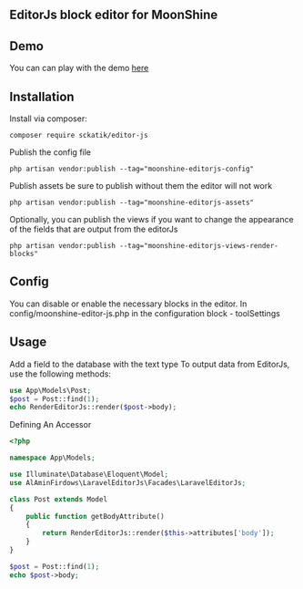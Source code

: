 ## EditorJs block editor for MoonShine

## Demo

You can can play with the demo [here](https://github.com/alaminfirdows/laravel-editorjs-demo)

## Installation

Install via composer:

```
composer require sckatik/editor-js
```

Publish the config file

```
php artisan vendor:publish --tag="moonshine-editorjs-config"
```

Publish assets be sure to publish without them the editor will not work

```
php artisan vendor:publish --tag="moonshine-editorjs-assets"
```

Optionally, you can publish the views if you want to change the appearance of the fields that are output from the
editorJs

```
php artisan vendor:publish --tag="moonshine-editorjs-views-render-blocks"
```

## Config

You can disable or enable the necessary blocks in the editor.
In config/moonshine-editor-js.php
in the configuration block - toolSettings

## Usage

Add a field to the database with the text type
To output data from EditorJs, use the following methods:

```php
use App\Models\Post;
$post = Post::find(1);
echo RenderEditorJs::render($post->body);
```

Defining An Accessor

```php
<?php

namespace App\Models;

use Illuminate\Database\Eloquent\Model;
use AlAminFirdows\LaravelEditorJs\Facades\LaravelEditorJs;

class Post extends Model
{
    public function getBodyAttribute()
    {
        return RenderEditorJs::render($this->attributes['body']);
    }
}

$post = Post::find(1);
echo $post->body;
```
